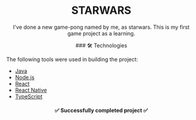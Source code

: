 <h1 align="center"> STARWARS </h1>

<p align="center">     I've done a new game-pong named by me, as starwars. This is my first game project as a learning. 
    </p>

<p align="center"> ### 🛠 Technologies

The following tools were used in building the project:

- [Java](https://www.java.com/)
- [Node.js](https://nodejs.org/en/)
- [React](https://pt-br.reactjs.org/)
- [React Native](https://reactnative.dev/)
- [TypeScript](https://www.typescriptlang.org/)
    </p>


<h4 align="center"> 
    ✅  Successfully completed project  ✅
</h4>



